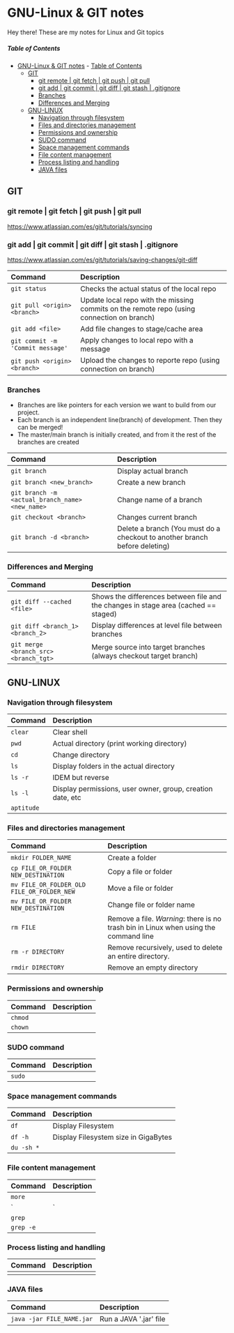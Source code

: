 # GNU-Linux & GIT notes

Hey there! These are my notes for Linux and Git topics

##### Table of Contents
- [GNU-Linux & GIT notes](#gnu-linux--git-notes)
        - [Table of Contents](#table-of-contents)
  - [GIT](#git)
    - [git remote | git fetch | git push | git pull](#git-remote-|-git-fetch-|-git-push-|-git-pull)
    - [git add | git commit | git diff | git stash | .gitignore](#git-add-|-git-commit-|-git-diff-|-git-stash-|-.gitignore)
    - [Branches](#branches)
    - [Differences and Merging](#differences-and-merging)
  - [GNU-LINUX](#gnu-linux)
    - [Navigation through filesystem](#navigation-through-filesystem)
    - [Files and directories management](#files-and-directories-management)
    - [Permissions and ownership](#permissions-and-ownership)
    - [SUDO command](#sudo-command)
    - [Space management commands](#space-management-commands)
    - [File content management](#file-content-management)
    - [Process listing and handling](#process-listing-and-handling)
    - [JAVA files](#java-files)


## GIT

### git remote | git fetch | git push | git pull
https://www.atlassian.com/es/git/tutorials/syncing 

### git add | git commit | git diff | git stash | .gitignore
https://www.atlassian.com/es/git/tutorials/saving-changes/git-diff

| Command | Description |
| :--- | :--- |
| `git status` | Checks the actual status of the local repo |
| `git pull <origin> <branch>` | Update local repo with the missing commits on the remote repo (using <origin> connection on <branch> branch) |
| `git add <file>` | Add file changes to stage/cache area |
| `git commit -m 'Commit message'` | Apply changes to local repo with a message |
| `git push <origin> <branch>` | Upload the changes to reporte repo (using <origin> connection on <branch> branch) |

### Branches
- Branches are like pointers for each version we want to build from our project.
- Each branch is an independent line(branch) of development. Then they can be merged!
- The master/main branch is initially created, and from it the rest of the branches are created
 
| Command | Description |
| :--- | :--- |
| `git branch` | Display actual branch |
| `git branch <new_branch>` | Create a new branch |
| `git branch -m <actual_branch_name> <new_name>` | Change name of a branch |
| `git checkout <branch>` | Changes current branch |
| `git branch -d <branch>` | Delete a branch (You must do a checkout to another branch before deleting) |

### Differences and Merging
| Command | Description |
| :--- | :--- |
| `git diff --cached <file>` | Shows the differences between file and the changes in stage area (cached == staged) |
| `git diff <branch_1> <branch_2>` | Display differences at level file between branches  |
| `git merge <branch_src> <branch_tgt>` | Merge source into target branches (always checkout target branch) |

## GNU-LINUX

### Navigation through filesystem
| Command | Description |
| :--- | :--- |
| `clear` | Clear shell |
| `pwd` | Actual directory (print working directory) |
| `cd` | Change directory |
| `ls` | Display folders in the actual directory |
| `ls -r` | IDEM but reverse |
| `ls -l` | Display permissions, user owner, group, creation date, etc |
| `aptitude` |  |


### Files and directories management
| Command | Description |
| :--- | :--- |
| `mkdir FOLDER_NAME` | Create a folder |
| `cp FILE_OR_FOLDER NEW_DESTINATION` | Copy a file or folder |
| `mv FILE_OR_FOLDER_OLD FILE_OR_FOLDER_NEW` | Move a file or folder |
| `mv FILE_OR_FOLDER NEW_DESTINATION` | Change file or folder name |
| `rm FILE` | Remove a file. *Warning*: there is no trash bin in Linux when using the command line |
| `rm -r DIRECTORY` | Remove recursively, used to delete an entire directory. |
| `rmdir DIRECTORY` | Remove an empty directory |

### Permissions and ownership
| Command | Description |
| :--- | :--- |
| `chmod` |  |
| `chown` |  |

### SUDO command
| Command | Description |
| :--- | :--- |
| `sudo` |  |

### Space management commands
| Command | Description |
| :--- | :--- |
| `df` | Display Filesystem |
| `df -h` | Display Filesystem size in GigaBytes |
| `du -sh *` |  |

### File content management
| Command | Description |
| :--- | :--- |
| `more` |  |
| `|` |  |
| `grep` |  |
| `grep -e` |  |

### Process listing and handling
| Command | Description |
| :--- | :--- |
|  |  |

### JAVA files
| Command | Description |
| :--- | :--- |
| `java -jar FILE_NAME.jar` | Run a JAVA '.jar' file |
